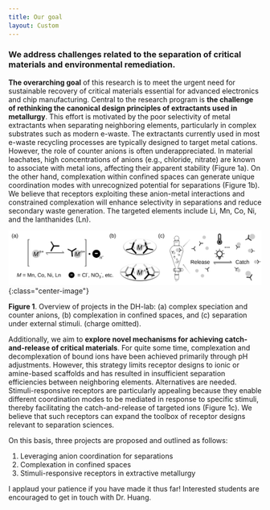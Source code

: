 ```yaml
---
title: Our goal
layout: Custom
---
```


### We address challenges related to the separation of critical materials and environmental remediation.
**The overarching goal** of this research is to meet the urgent need for sustainable
recovery of critical materials essential for advanced electronics and chip
manufacturing. Central to the research program is **the challenge of rethinking
the canonical design principles of extractants used in metallurgy**.
This effort is motivated by the poor selectivity of metal extractants when
separating neighboring elements, particularly in complex substrates such as
modern e-waste. The extractants currently used in most e-waste recycling
processes are typically designed to target metal cations. However, the role of
counter anions is often underappreciated. In material leachates, high
concentrations of anions (e.g., chloride, nitrate) are known to associate with
metal ions, affecting their apparent stability (Figure 1a). On the other hand,
complexation within confined spaces can generate unique coordination modes with
unrecognized potential for separations (Figure 1b). We believe that receptors
exploiting these anion-metal interactions and constrained complexation will
enhance selectivity in separations and reduce secondary waste generation.
The targeted elements include Li, Mn, Co, Ni, and the lanthanides (Ln).

![Alt text](/assets/images/AboutProject.svg){:class="center-image"}
<div align="left">
<b>Figure 1</b>. Overview of projects in the DH-lab: (a) complex speciation and counter anions, (b) complexation in confined spaces, and (c) separation under external stimuli. (charge omitted).
</div>

Additionally, we aim to **explore novel mechanisms for achieving catch-and-release
of critical materials**. For quite some time, complexation and decomplexation of
bound ions have been achieved primarily through pH adjustments. However, this
strategy limits receptor designs to ionic or amine-based scaffolds and has
resulted in insufficient separation efficiencies between neighboring elements.
Alternatives are needed. Stimuli-responsive receptors are particularly appealing
because they enable different coordination modes to be mediated in response to
specific stimuli, thereby facilitating the catch-and-release of targeted ions
(Figure 1c). We believe that such receptors can expand the toolbox of receptor
designs relevant to separation sciences.

On this basis, three projects are proposed and outlined as follows:
1. Leveraging anion coordination for separations
2. Complexation in confined spaces
3. Stimuli-responsive receptors in extractive metallurgy

I applaud your patience if you have made it thus far! Interested students are encouraged to get in touch with Dr. Huang.
